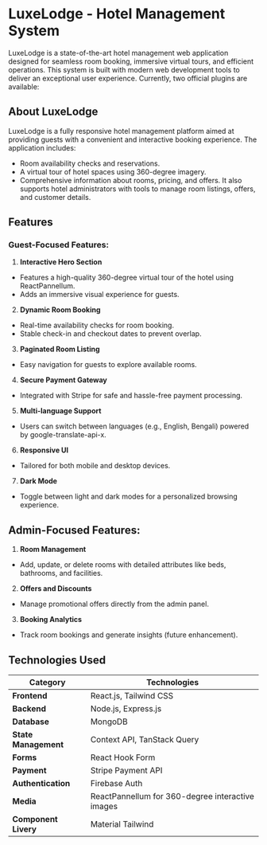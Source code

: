 # LuxeLodge - Hotel Management System

LuxeLodge is a state-of-the-art hotel management web application designed for seamless room booking, immersive virtual tours, and efficient operations. This system is built with modern web development tools to deliver an exceptional user experience.
Currently, two official plugins are available:

## About LuxeLodge
LuxeLodge is a fully responsive hotel management platform aimed at providing guests with a convenient and interactive booking experience. The application includes:
- Room availability checks and reservations.
- A virtual tour of hotel spaces using 360-degree imagery.
- Comprehensive information about rooms, pricing, and offers.
It also supports hotel administrators with tools to manage room listings, offers, and customer details.

## Features
### Guest-Focused Features:
1. **Interactive Hero Section**
 - Features a high-quality 360-degree virtual tour of the hotel using ReactPannellum.
 - Adds an immersive visual experience for guests.

2. **Dynamic Room Booking**
- Real-time availability checks for room booking.
- Stable check-in and checkout dates to prevent overlap.

3. **Paginated Room Listing**
- Easy navigation for guests to explore available rooms.

4. **Secure Payment Gateway**
- Integrated with Stripe for safe and hassle-free payment processing.

5. **Multi-language Support**
- Users can switch between languages (e.g., English, Bengali) powered by google-translate-api-x.

6. **Responsive UI**
- Tailored for both mobile and desktop devices.

7. **Dark Mode**
- Toggle between light and dark modes for a personalized browsing experience.

## Admin-Focused Features:
1. **Room Management**
- Add, update, or delete rooms with detailed attributes like beds, bathrooms, and facilities.
2. **Offers and Discounts**
- Manage promotional offers directly from the admin panel.
3. **Booking Analytics**
- Track room bookings and generate insights (future enhancement).

## Technologies Used
| **Category**                    | **Technologies**                                     |
|---------------------------------|------------------------------------------------------|
| **Frontend**                    | React.js, Tailwind CSS                               |
| **Backend**                     | Node.js, Express.js                                  |
| **Database**                    | MongoDB                                              |
| **State Management**            | Context API, TanStack Query                          |
| **Forms**                       | React Hook Form                                      |
| **Payment**                     | Stripe Payment API                                   |
| **Authentication**              | Firebase Auth                                        |
| **Media**                       | ReactPannellum for 360-degree interactive images     |
| **Component Livery**            | Material Tailwind                                    |


